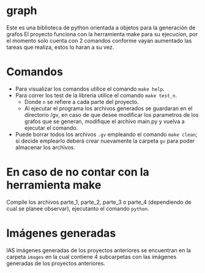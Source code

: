 # graph
Este es una biblioteca de python orientada a objetos para la generación de grafos
El proyecto funciona con la herramienta make para su ejecucion, por el momento solo cuenta con 2 comandos conforme vayan aumentado las tareas que realiza, estos lo haran a su vez.

# Comandos
- Para visualizar los comandos utilice el comando `make help`.
- Para correr los test de la libreria utilice el comando `make test_n`.
	- Donde `n` se refiere a cada parte del proyecto.
	- Al ejecutar el programa los archivos generados se guardaran en el directorio /gv, en caso de que desee modificar los parametros de los grafos que se generan, modifique el archivo main.py y vuelva a ejecutar el comando. 
- Puede borrar todos los archivos `.gv` empleando el comando `make clean`; si decide emplearlo deberá crear nuevamente la carpeta `gv` para poder almacenar los archivos.

# En caso de no contar con la herramienta make
Compile los archivos parte_1, parte_2, parte_3 o parte_4 (dependiendo de cual se planee observar), ejecutanto el comando `python`.

# Imágenes generadas
lAS imágenes generadas de los proyectos anteriores se encuentran en la carpeta `images` en la cual contiene 4 subcarpetas con las imágenes generadas de los proyectos anteriores.
